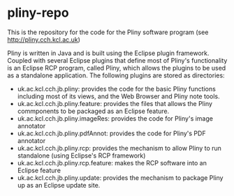 # pliny-repo
This is the repository for the code for the Pliny software program (see http://pliny.cch.kcl.ac.uk)

Pliny is written in Java and is built using the Eclipse plugin framework.  Coupled with several Eclipse plugins that define most of Pliny's functionality is an Eclipse RCP program, called Pliny, which allows the plugins to be used as a standalone application.  The following plugins are stored as directories:

* uk.ac.kcl.cch.jb.pliny: provides the code for the basic Pliny functions including most of its views, and the Web Browser and Pliny note tools.
* uk.ac.kcl.cch.jb.pliny.feature: provides the files that allows the Pliny commponents to be packaged as an Eclipse feature.
* uk.ac.kcl.cch.jb.pliny.imageRes: provides the code for Pliny's image annotator
* uk.ac.kcl.cch.jb.pliny.pdfAnnot: provides the code for Pliny's PDF annotator
* uk.ac.kcl.cch.jb.pliny.rcp: provides the mechanism to allow Pliny to run standalone (using Eclipse's RCP framework)
* uk.ac.kcl.cch.jb.pliny.rcp.feature: makes the RCP software into an Eclipse feature
* uk.ac.kcl.cch.jb.pliny.update: provides the mechanism to package Pliny up as an Eclipse update site.

